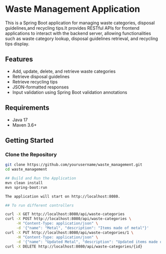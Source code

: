 # Waste Management Application

This is a Spring Boot application for managing waste categories, 
disposal guidelines,and recycling tips.It provides RESTful 
APIs for frontend applications to interact with the backend server,
allowing functionalities such as waste category lookup,
disposal guidelines retrieval, and recycling tips display.

## Features

- Add, update, delete, and retrieve waste categories
- Retrieve disposal guidelines
- Retrieve recycling tips
- JSON-formatted responses
- Input validation using Spring Boot validation annotations

## Requirements

- Java 17
- Maven 3.6+


## Getting Started

### Clone the Repository

```sh
git clone https://github.com/yourusername/waste_management.git
cd waste_management

## Build and Run the Application
mvn clean install
mvn spring-boot:run

The application will start on http://localhost:8080.

## To run different controllers  

curl -X GET http://localhost:8080/api/waste-categories
curl -X POST http://localhost:8080/api/waste-categories \
     -H "Content-Type: application/json" \
     -d '{"name": "Metal", "description": "Items made of metal"}'
curl -X PUT http://localhost:8080/api/waste-categories/1 \
     -H "Content-Type: application/json" \
     -d '{"name": "Updated Metal", "description": "Updated items made of metal"}'
curl -X DELETE http://localhost:8080/api/waste-categories/{id}



